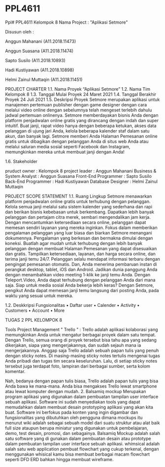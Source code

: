 # PPL4611

Ppl# PPL4611 Kelompok 8 Nama Project : "Aplikasi Setmore"

Disusun oleh :

Anggun Mahanani (A11.2018.11473)

Anggun Suasana (A11.2018.11474)

Sapto Susilo (A11.2018.10893)

Hadi Kustiyawan (A11.2018.10898)

Helmi Zainul Muttaqin (A11.2018.11451)





PROJECT CHARTER 1.1. Nama Proyek “Aplikasi Setmore” 1.2. Nama Tim Kelompok 8 1.3. Tanggal Mulai Proyek 24 Maret 2021 1.4. Tanggal Berakhir Proyek 24 Juli 2021 1.5. Deskripsi Proyek Setmore merupakan aplikasi untuk manajemen pertemuan publisher dengan game designer dengan cara melalui video online dengan sebelumnya telah mengeset terlebih dahulu jadwal pertemuan onlinenya. Setmore memberdayakan bisnis Anda dengan platform penjadwalan online gratis yang dirancang dengan indah dan super intuitif. Buat janji, rapat video hanya dengan beberapa ketukan, akses data pelanggan di ujung jari Anda, kelola beberapa kalender staf dalam satu akun, dan banyak lagi. Setmore memberi Anda Halaman Pemesanan online gratis untuk dibagikan dengan pelanggan Anda di situs web Anda atau melalui saluran media sosial seperti Facebook dan Instagram, memungkinkan mereka untuk membuat janji dengan Anda!

1.6. Stakeholder

pruduct owner : Kelompok 8 project leader : Anggun Mahanani Business & System Analyst : Anggun Suasana Front-End Programmer : Sapto Susilo Back-End Programmer : Hadi Kustiyawan Database Designer : Helmi Zainul Muttaqin

PROJECT SCOPE STATEMENT 1.1. Ruang Lingkup Setmore menawarkan platform penjadwalan online gratis untuk terhubung dengan pelanggan. Kelola semua janji melalui satu sistem kalender yang sederhana dan rapi dan berikan bisnis kebebasan untuk berkembang. Dapatkan lebih banyak pelanggan dan pertajam citra merek, sembari mengendalikan jam kerja. Dengan mencantumkan ketersediaan secara online, pelanggan dapat memesan sendiri layanan yang mereka inginkan. Fokus dalam memberikan pengalaman pelanggan yang luar biasa dan biarkan Setmore menangani dokumennya. Pengalaman yang berkesan dan bermakna dimulai dengan koneksi. Buatlah agar mudah untuk terhubung dengan lebih banyak pelanggan dengan membuat Halaman Pemesanan yang dapat disesuaikan dan gratis. Tampilkan ketersediaan, layanan, dan harga secara online, dan terima janji temu 24/7. Pelanggan selalu mendapat informasi terbaru dengan pengingat pemesanan otomatis. Dan, Anda menerima pembaruan instan di perangkat desktop, tablet, iOS dan Android. Jadikan dunia panggung Anda dengan menambahkan video meeting 1-klik ke janji temu Anda. Dengan Teleport.Video, Anda dapat terhubung dengan pelanggan Anda dari mana saja. Siap untuk media sosial Anda bekerja lebih keras? Dengan Setmore, pengikut Anda dapat memesan janji temu langsung dari posting Anda, pada waktu yang sesuai untuk mereka.

1.2. Deskkripsi Fungsionalitas • Daftar user • Calender • Activity • Customers • Account • More

TUGAS 2 PPL KELOMPOK 8

Tools Project Management " Trello " : Trello adalah aplikasi kolaborasi yang memungkinkan Anda untuk mengatur berbagai proyek dalam satu tempat. Dengan Trello, semua orang di proyek tersebut bisa tahu apa yang sedang dikerjakan, siapa yang mengerjakannya, dan sudah sejauh mana ia mengerjakannya.
Anggap saja Trello adalah sebuah papan tulis yang penuh dengan sticky notes. Di masing-masing sticky notes tertulis mengenai tugas Anda pribadi dan tugas tim secara keseluruhan. Lalu, di setiap sticky notes tersebut juga terdapat foto, lampiran dari berbagai sumber, serta kolom komentar.

Nah, bedanya dengan papan tulis biasa, Trello adalah papan tulis yang bisa Anda bawa ke mana-mana. Anda bisa mengakses Trello lewat smartphone atau lewat komputer dengan mudah. 2. Balsamiq mockup Merupakan program aplikasi yang digunakan dalam pembuatan tampilan user interface sebuah aplikasi. Software ini sudah menyediakan tools yang dapat memudahkan dalam membuat desain prototyping aplikasi yang akan kita buat. Software ini berfokus pada konten yang ingin digambar dan fungsionalitas yang dibutuhkan oleh pengguna dimana mockups itu menurut wiki adalah sebagai sebuah model dari suatu struktur atau alat baik full size ataupun berupa miniatur yang digunakan untuk pembelajaran, demo, test desain, promosi, dan sebagainya.
Balsamiq Mockup adalah salah satu software yang di gunakan dalam pembuatan desain atau prototype dalam pembuatan tampilan user interface sebuah aplikasi.
whimsical adalah salah satu web application pembuat flowchart yang cukup terkenal, dengan menggunakan whisical kamu bisa membuat berbagai macam flowchart seperti DFD ERD bahkan hingga membuat wireframe.
